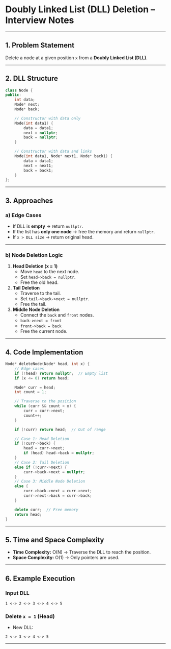 # **Doubly Linked List (DLL) Deletion – Interview Notes**

---

## **1. Problem Statement**

Delete a node at a given position `x` from a **Doubly Linked List (DLL)**.

---

## **2. DLL Structure**

```cpp
class Node {
public:
    int data;
    Node* next;
    Node* back;

    // Constructor with data only
    Node(int data1) {
        data = data1;
        next = nullptr;
        back = nullptr;
    }

    // Constructor with data and links
    Node(int data1, Node* next1, Node* back1) {
        data = data1;
        next = next1;
        back = back1;
    }
};

```

---

## **3. Approaches**

### **a) Edge Cases**

- If DLL is **empty** → return `nullptr`.
- If the list has **only one node** → free the memory and return `nullptr`.
- If `x > DLL size` → return original head.

---

### **b) Node Deletion Logic**

1. **Head Deletion (x = 1)**
    - Move `head` to the next node.
    - Set `head->back = nullptr`.
    - Free the old head.
2. **Tail Deletion**
    - Traverse to the tail.
    - Set `tail->back->next = nullptr`.
    - Free the tail.
3. **Middle Node Deletion**
    - Connect the `back` and `front` nodes.
    - `back->next = front`
    - `front->back = back`
    - Free the current node.

---

## **4. Code Implementation**

```cpp
Node* deleteNode(Node* head, int x) {
    // Edge cases
    if (!head) return nullptr;  // Empty list
    if (x <= 0) return head;

    Node* curr = head;
    int count = 1;

    // Traverse to the position
    while (curr && count < x) {
        curr = curr->next;
        count++;
    }

    if (!curr) return head;  // Out of range

    // Case 1: Head Deletion
    if (!curr->back) {
        head = curr->next;
        if (head) head->back = nullptr;
    }
    // Case 2: Tail Deletion
    else if (!curr->next) {
        curr->back->next = nullptr;
    }
    // Case 3: Middle Node Deletion
    else {
        curr->back->next = curr->next;
        curr->next->back = curr->back;
    }

    delete curr;  // Free memory
    return head;
}

```

---

## **5. Time and Space Complexity**

- **Time Complexity:** O(N) → Traverse the DLL to reach the position.
- **Space Complexity:** O(1) → Only pointers are used.

---

## **6. Example Execution**

### **Input DLL**

```
1 <-> 2 <-> 3 <-> 4 <-> 5

```

### **Delete `x = 1` (Head)**

- New DLL:

```
2 <-> 3 <-> 4 <-> 5

```

---

